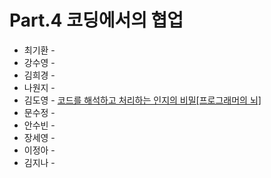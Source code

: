 # Part.4 코딩에서의 협업

- 최기환 - []()
- 강수영 - []()
- 김희경 - []()
- 나원지 - []()
- 김도영 - [코드를 해석하고 처리하는 인지의 비밀[프로그래머의 뇌]](https://medium.com/@Dodo3/%ED%94%84%EB%A1%9C%EA%B7%B8%EB%9E%98%EB%A8%B8%EC%9D%98-%EB%87%8C-4c55b3286bb7)
- 문수정 - []()
- 안수빈 - []()
- 장세영 - []()
- 이정아 - []()
- 김지나 - []()

